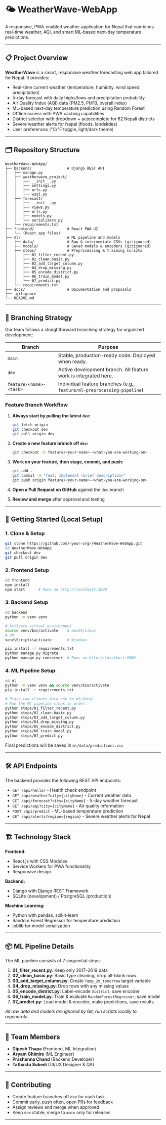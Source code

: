 # 🌤️ WeatherWave-WebApp

A responsive, PWA-enabled weather application for Nepal that combines real-time weather, AQI, and smart ML-based next-day temperature predictions.

---

## 📋 Project Overview

**WeatherWave** is a smart, responsive weather forecasting web app tailored for Nepal. It provides:
- Real-time current weather (temperature, humidity, wind speed, precipitation)
- 5-day forecast with daily highs/lows and precipitation probability
- Air Quality Index (AQI) data (PM2.5, PM10, overall index)
- ML-based next-day temperature prediction using Random Forest
- Offline access with PWA caching capabilities
- District selector with dropdown + autocomplete for 62 Nepali districts
- Severe weather alerts for Nepal (floods, landslides)
- User preferences (°C/°F toggle, light/dark theme)

---

## 🗂️ Repository Structure

```
WeatherWave-WebApp/
├── backend/                # Django REST API
│   ├── manage.py
│   ├── weatherwave_project/
│   │   ├── __init__.py
│   │   ├── settings.py
│   │   ├── urls.py
│   │   └── wsgi.py
│   ├── forecast/
│   │   ├── __init__.py
│   │   ├── views.py
│   │   ├── urls.py
│   │   ├── models.py
│   │   └── serializers.py
│   └── requirements.txt
├── frontend/               # React PWA UI
│   └── (React app files)
├── ml/                     # ML pipeline and models
│   ├── data/               # Raw & intermediate CSVs (gitignored)
│   ├── models/             # Saved models & encoders (gitignored)
│   ├── steps/              # Preprocessing & training scripts
│   │   ├── 01_filter_recent.py
│   │   ├── 02_clean_basic.py
│   │   ├── 03_add_target_column.py
│   │   ├── 04_drop_missing.py
│   │   ├── 05_encode_district.py
│   │   ├── 06_train_model.py
│   │   └── 07_predict.py
│   └── requirements.txt
├── docs/                   # Documentation and proposals
├── .gitignore
└── README.md
```

---

## 🌱 Branching Strategy

Our team follows a straightforward branching strategy for organized development:

| Branch | Purpose |
|--------|---------|
| `main` | Stable, production-ready code. Deployed when ready. |
| `dev` | Active development branch. All feature work is integrated here. |
| `feature/<name>-<task>` | Individual feature branches (e.g., `feature/ml-preprocessing-pipeline`) |

### Feature Branch Workflow

1. **Always start by pulling the latest `dev`:**
   ```bash
   git fetch origin
   git checkout dev
   git pull origin dev
   ```

2. **Create a new feature branch off `dev`:**
   ```bash
   git checkout -b feature/<your-name>-<what-you-are-working-on>
   ```

3. **Work on your feature, then stage, commit, and push:**
   ```bash
   git add .
   git commit -m "feat: Implement <brief description>"
   git push origin feature/<your-name>-<what-you-are-working-on>
   ```

4. **Open a Pull Request on GitHub** against the `dev` branch

5. **Review and merge** after approval and testing

---

## 🚀 Getting Started (Local Setup)

### 1. Clone & Setup
```bash
git clone https://github.com/<your-org>/WeatherWave-WebApp.git
cd WeatherWave-WebApp
git checkout dev
git pull origin dev
```

### 2. Frontend Setup
```bash
cd frontend
npm install
npm start      # Runs on http://localhost:3000
```

### 3. Backend Setup
```bash
cd backend
python -m venv venv

# Activate virtual environment
source venv/bin/activate    # macOS/Linux
# OR
venv\Scripts\activate       # Windows

pip install -r requirements.txt
python manage.py migrate
python manage.py runserver  # Runs on http://localhost:8000
```

### 4. ML Pipeline Setup
```bash
cd ml
python -m venv venv && source venv/bin/activate
pip install -r requirements.txt

# Place raw_climate_data.csv in ml/data/
# Run the ML pipeline steps in order:
python steps/01_filter_recent.py
python steps/02_clean_basic.py
python steps/03_add_target_column.py
python steps/04_drop_missing.py
python steps/05_encode_district.py
python steps/06_train_model.py
python steps/07_predict.py
```

Final predictions will be saved in `ml/data/predictions.csv`

---

## 🛠️ API Endpoints

The backend provides the following REST API endpoints:

- `GET /api/hello/` - Health check endpoint
- `GET /api/weather?city={cityName}` - Current weather data
- `GET /api/forecast?city={cityName}` - 5-day weather forecast
- `GET /api/aqi?city={cityName}` - Air quality information
- `POST /api/predict` - ML-based temperature prediction
- `GET /api/alerts?region={region}` - Severe weather alerts for Nepal

---

## 🏗️ Technology Stack

**Frontend:**
- React.js with CSS Modules
- Service Workers for PWA functionality
- Responsive design

**Backend:**
- Django with Django REST Framework
- SQLite (development) / PostgreSQL (production)

**Machine Learning:**
- Python with pandas, scikit-learn
- Random Forest Regressor for temperature prediction
- joblib for model serialization


---

## 📦 ML Pipeline Details

The ML pipeline consists of 7 sequential steps:

1. **01_filter_recent.py**: Keep only 2017–2019 data
2. **02_clean_basic.py**: Basic type cleaning, drop all-blank rows
3. **03_add_target_column.py**: Create `Temp_2m_tomorrow` target variable
4. **04_drop_missing.py**: Drop rows with any missing values
5. **05_encode_district.py**: Label-encode `District`; save encoder
6. **06_train_model.py**: Train & evaluate `RandomForestRegressor`; save model
7. **07_predict.py**: Load model & encoder, make predictions, save results

*All raw data and models are ignored by Git; run scripts locally to regenerate.*

---

## 🤝 Team Members

- **Dipesh Thapa** (Frontend, ML Integration)
- **Aryam Ghimire** (ML Engineer)
- **Prashanna Chand** (Backend Developer)
- **Tathastu Subedi** (UI/UX Designer & QA)

---

## 🤝 Contributing

- Create feature branches off `dev` for each task
- Commit early, push often, open PRs for feedback
- Assign reviews and merge when approved
- Keep `dev` stable; merge to `main` only for releases

---

